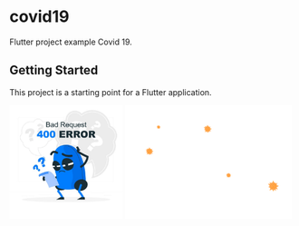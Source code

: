 # covid19

Flutter project example Covid 19.

## Getting Started

This project is a starting point for a Flutter application.

<div>
    <img src='assets/image/error.jpg' height='200'>
    <img src='assets/image/virus.png' height='200'>
</div>